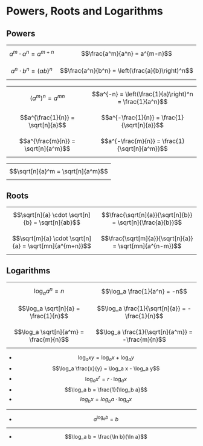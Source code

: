 # Powers, Roots and Logarithms

## Powers

|||
|--|--|
| $$a^m \cdot a^n = a^{m+n}$$ | $$\frac{a^m}{a^n} = a^{m-n}$$ |
| $$a^n \cdot b^n = (ab)^n$$ | $$\frac{a^n}{b^n} = \left(\frac{a}{b}\right)^n$$ |

|||
|--|--|
| $$(a^m)^n = a^{mn}$$ | $$a^{-n} = \left(\frac{1}{a}\right)^n = \frac{1}{a^n}$$ |
| $$a^{\frac{1}{n}} = \sqrt[n]{a}$$ | $$a^{-\frac{1}{n}} = \frac{1}{\sqrt[n]{a}}$$ |
| $$a^{\frac{m}{n}} = \sqrt[n]{a^m}$$ | $$a^{-\frac{m}{n}} = \frac{1}{\sqrt[n]{a^m}}$$ |

||
|--|
| $$\sqrt[n]{a}^m = \sqrt[n]{a^m}$$ |

## Roots

|||
|--|--|
| $$\sqrt[n]{a} \cdot \sqrt[n]{b} = \sqrt[n]{ab}$$ | $$\frac{\sqrt[n]{a}}{\sqrt[n]{b}} = \sqrt[n]{\frac{a}{b}}$$ |
| $$\sqrt[m]{a} \cdot \sqrt[n]{a} = \sqrt[mn]{a^{m+n}}$$ | $$\frac{\sqrt[m]{a}}{\sqrt[n]{a}} = \sqrt[mn]{a^{n-m}}$$ |

## Logarithms

|||
|--|--|
| $$\log_a a^n = n$$ | $$\log_a \frac{1}{a^n} = -n$$ |
| $$\log_a \sqrt[n]{a} = \frac{1}{n}$$ | $$\log_a \frac{1}{\sqrt[n]{a}} = -\frac{1}{n}$$ |
| $$\log_a \sqrt[n]{a^m} = \frac{m}{n}$$ | $$\log_a \frac{1}{\sqrt[n]{a^m}} = -\frac{m}{n}$$ |

- $$\log_a xy = \log_a x + \log_a y$$
- $$\log_a \frac{x}{y} = \log_a x - \log_a y$$
- $$\log_a x^r = r \cdot \log_a x$$
- $$\log_a b = \frac{1}{\log_b a}$$
- $$log_b x = log_b a \cdot \log_a x$$

----

- $$a^{\log_a b} = b$$

----

- $$\log_a b = \frac{\ln b}{\ln a}$$
